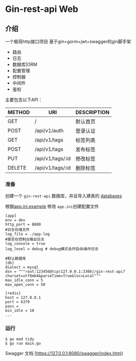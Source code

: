 # Gin-rest-api Web

## 介绍
一个极简http接口项目 基于gin+gorm+jwt+swagger的gin脚手架
- 路由
- 日志
- 数据库|ORM
- 配置管理
- 控制器
- 中间件
- 鉴权

主要包含以下API：

| METHOD | URI              |DESCRIPTION|
|--------|------------------|---|
| GET    | /                |默认首页
| POST   | /api/v1/auth     |登录认证
| GET    | /api/v1/tags     |标签列表
| POST   | /api/v1/tags     |发布标签
| PUT    | /api/v1/tags/:id |修改标签
| DELETE | /api/v1/tags/:id |删除标签

### 准备

创建一个 `gin-rest-api` 数据库，并且导入建表的 [databases](docs%2Fdatabases)

根据[app.ini.example](app.ini.example) 修改 `app.ini`创建配置文件

```
[app]
env = dev
http_port = 8080
#日志存储文件
log_file = ./app.log
#是否在控制台输出日志
log_console = true
log_level = debug # debug模式会开启db操作日志

#默认数据库
[db]
dialect = mysql
dsn = """root:123456@tcp(127.0.0.1:3306)/gin-rest-api?charset=utf8mb4&parseTime=True&loc=Local"""
max_idle_conn = 5
max_open_conn = 50

[redis]
host = 127.0.0.1
port = 6379
pass =
min_idle = 10
...
```

### 运行
```
$ go mod tidy
$ go run main.go 
```

Swagger 文档
[https://127.0.0.1:8080/swagger/index.html)